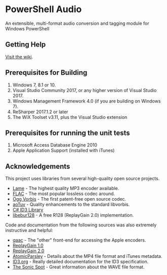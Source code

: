 PowerShell Audio
==========

An extensible, multi-format audio conversion and tagging module for Windows PowerShell

## Getting Help
[Visit the wiki](https://github.com/jherby2k/PowerShellAudio/wiki).

## Prerequisites for Building
1. Windows 7, 8.1 or 10.
2. Visual Studio Community 2017, or any higher version of Visual Studio 2017.
3. Windows Management Framework 4.0 (if you are building on Windows 7).
4. ReSharper 2017.1.2 or later
5. The WiX Toolset v3.11, plus the Visual Studio extension

## Prerequisites for running the unit tests
1. Microsoft Access Database Engine 2010
2. Apple Application Support (installed with iTunes)

## Acknowledgements
This project uses libraries from several high-quality open source projects.
* [Lame](http://lame.sourceforge.net/) - The highest quality MP3 encoder available.
* [FLAC](https://xiph.org/flac/) - The most popular lossless codec around.
* [Ogg Vorbis](http://www.vorbis.com/) - The first patent-free open source codec.
* [aoTuv](http://www.geocities.jp/aoyoume/aotuv/) - Quality enhancements to the standard libvorbis.
* [C# ID3 Library](https://sourceforge.net/projects/csid3lib/)
* [libebur128](https://github.com/jiixyj/libebur128) - A free R128 (ReplayGain 2.0) implementation.

Code and documentation from the following sources was also extremely instructive and helpful:
* [qaac](https://github.com/nu774/qaac) - The "other" front-end for accessing the Apple encoders.
* [ReplayGain 1.0](http://wiki.hydrogenaud.io/index.php?title=ReplayGain_specification)
* [ReplayGain 2.0](http://wiki.hydrogenaud.io/index.php?title=ReplayGain_2.0_specification)
* [AtomicParsley](http://atomicparsley.sourceforge.net/) - Details about the MP4 file format and iTunes metadata.
* [ID3.org](http://id3.org/) - Really detailed documentation for the ID3 specification.
* [The Sonic Spot](http://www.sonicspot.com/guide/wavefiles.html) - Great information about the WAVE file format.
